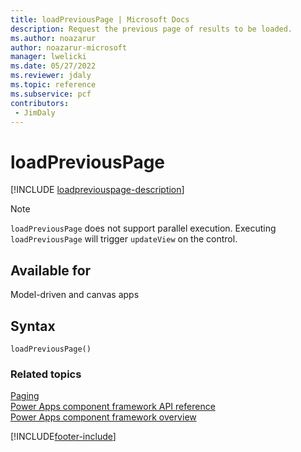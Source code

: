 ```yaml
---
title: loadPreviousPage | Microsoft Docs
description: Request the previous page of results to be loaded.
ms.author: noazarur
author: noazarur-microsoft
manager: lwelicki
ms.date: 05/27/2022
ms.reviewer: jdaly
ms.topic: reference
ms.subservice: pcf
contributors:
 - JimDaly
---
```


# loadPreviousPage

[!INCLUDE [loadpreviouspage-description](includes/loadpreviouspage-description.md)]

> [!NOTE]
> `loadPreviousPage` does not support parallel execution.
> Executing `loadPreviousPage` will trigger `updateView` on the control.

## Available for

Model-driven and canvas apps

## Syntax

`loadPreviousPage()`

### Related topics

[Paging](../paging.md)<br/>
[Power Apps component framework API reference](../../reference/index.md)<br/>
[Power Apps component framework overview](../../overview.md)

[!INCLUDE[footer-include](../../../../includes/footer-banner.md)]
